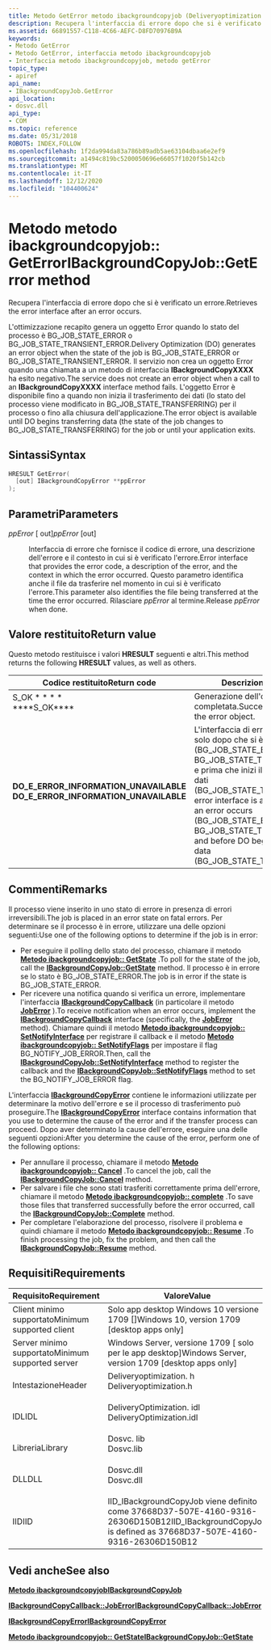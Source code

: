 ```yaml
---
title: Metodo GetError metodo ibackgroundcopyjob (Deliveryoptimization. h)
description: Recupera l'interfaccia di errore dopo che si è verificato un errore.
ms.assetid: 66891557-C118-4C66-AEFC-D8FD70976B9A
keywords:
- Metodo GetError
- Metodo GetError, interfaccia metodo ibackgroundcopyjob
- Interfaccia metodo ibackgroundcopyjob, metodo getError
topic_type:
- apiref
api_name:
- IBackgroundCopyJob.GetError
api_location:
- dosvc.dll
api_type:
- COM
ms.topic: reference
ms.date: 05/31/2018
ROBOTS: INDEX,FOLLOW
ms.openlocfilehash: 1f2da994da83a786b89adb5ae63104dbaa6e2ef9
ms.sourcegitcommit: a1494c819bc5200050696e66057f1020f5b142cb
ms.translationtype: MT
ms.contentlocale: it-IT
ms.lasthandoff: 12/12/2020
ms.locfileid: "104400624"
---
```

# <a name="ibackgroundcopyjobgeterror-method"></a><span data-ttu-id="68702-106">Metodo metodo ibackgroundcopyjob:: GetError</span><span class="sxs-lookup"><span data-stu-id="68702-106">IBackgroundCopyJob::GetError method</span></span>

<span data-ttu-id="68702-107">Recupera l'interfaccia di errore dopo che si è verificato un errore.</span><span class="sxs-lookup"><span data-stu-id="68702-107">Retrieves the error interface after an error occurs.</span></span>

<span data-ttu-id="68702-108">L'ottimizzazione recapito genera un oggetto Error quando lo stato del processo è BG_JOB_STATE_ERROR o BG_JOB_STATE_TRANSIENT_ERROR.</span><span class="sxs-lookup"><span data-stu-id="68702-108">Delivery Optimization (DO) generates an error object when the state of the job is BG_JOB_STATE_ERROR or BG_JOB_STATE_TRANSIENT_ERROR.</span></span> <span data-ttu-id="68702-109">Il servizio non crea un oggetto Error quando una chiamata a un metodo di interfaccia **IBackgroundCopyXXXX** ha esito negativo.</span><span class="sxs-lookup"><span data-stu-id="68702-109">The service does not create an error object when a call to an **IBackgroundCopyXXXX** interface method fails.</span></span> <span data-ttu-id="68702-110">L'oggetto Error è disponibile fino a quando non inizia il trasferimento dei dati (lo stato del processo viene modificato in BG_JOB_STATE_TRANSFERRING) per il processo o fino alla chiusura dell'applicazione.</span><span class="sxs-lookup"><span data-stu-id="68702-110">The error object is available until DO begins transferring data (the state of the job changes to BG_JOB_STATE_TRANSFERRING) for the job or until your application exits.</span></span>

## <a name="syntax"></a><span data-ttu-id="68702-111">Sintassi</span><span class="sxs-lookup"><span data-stu-id="68702-111">Syntax</span></span>


```C++
HRESULT GetError(
  [out] IBackgroundCopyError **ppError
);
```



## <a name="parameters"></a><span data-ttu-id="68702-112">Parametri</span><span class="sxs-lookup"><span data-stu-id="68702-112">Parameters</span></span>

<dl> <dt>

<span data-ttu-id="68702-113">*ppError* \[ out\]</span><span class="sxs-lookup"><span data-stu-id="68702-113">*ppError* \[out\]</span></span>
</dt> <dd>

<span data-ttu-id="68702-114">Interfaccia di errore che fornisce il codice di errore, una descrizione dell'errore e il contesto in cui si è verificato l'errore.</span><span class="sxs-lookup"><span data-stu-id="68702-114">Error interface that provides the error code, a description of the error, and the context in which the error occurred.</span></span> <span data-ttu-id="68702-115">Questo parametro identifica anche il file da trasferire nel momento in cui si è verificato l'errore.</span><span class="sxs-lookup"><span data-stu-id="68702-115">This parameter also identifies the file being transferred at the time the error occurred.</span></span> <span data-ttu-id="68702-116">Rilasciare *ppError* al termine.</span><span class="sxs-lookup"><span data-stu-id="68702-116">Release *ppError* when done.</span></span>

</dd> </dl>

## <a name="return-value"></a><span data-ttu-id="68702-117">Valore restituito</span><span class="sxs-lookup"><span data-stu-id="68702-117">Return value</span></span>

<span data-ttu-id="68702-118">Questo metodo restituisce i valori **HRESULT** seguenti e altri.</span><span class="sxs-lookup"><span data-stu-id="68702-118">This method returns the following **HRESULT** values, as well as others.</span></span>



| <span data-ttu-id="68702-119">Codice restituito</span><span class="sxs-lookup"><span data-stu-id="68702-119">Return code</span></span>                                                                                                           | <span data-ttu-id="68702-120">Descrizione</span><span class="sxs-lookup"><span data-stu-id="68702-120">Description</span></span>                                                                                                                                                                                               |
|-----------------------------------------------------------------------------------------------------------------------|-----------------------------------------------------------------------------------------------------------------------------------------------------------------------------------------------------------|
| <dl> <span data-ttu-id="68702-121"><dt>S_OK \* \* \* \*</dt></span><span class="sxs-lookup"><span data-stu-id="68702-121"><dt>\*\*\*\*S_OK\*\*\*\*</dt></span></span> </dl>                              | <span data-ttu-id="68702-122">Generazione dell'oggetto Error completata.</span><span class="sxs-lookup"><span data-stu-id="68702-122">Successfully generated the error object.</span></span><br/>                                                                                                                                                       |
| <dl> <span data-ttu-id="68702-123"><dt>**DO_E_ERROR_INFORMATION_UNAVAILABLE**</dt></span><span class="sxs-lookup"><span data-stu-id="68702-123"><dt>**DO_E_ERROR_INFORMATION_UNAVAILABLE**</dt></span></span> </dl> | <span data-ttu-id="68702-124">L'interfaccia di errore è disponibile solo dopo che si è verificato un errore (BG_JOB_STATE_ERROR o BG_JOB_STATE_TRANSIENT_ERROR) e prima che inizi il trasferimento dei dati (BG_JOB_STATE_TRANSFERRING).</span><span class="sxs-lookup"><span data-stu-id="68702-124">The error interface is available only after an error occurs (BG_JOB_STATE_ERROR or BG_JOB_STATE_TRANSIENT_ERROR) and before DO begins transferring data (BG_JOB_STATE_TRANSFERRING).</span></span><br/> |



 

## <a name="remarks"></a><span data-ttu-id="68702-125">Commenti</span><span class="sxs-lookup"><span data-stu-id="68702-125">Remarks</span></span>

<span data-ttu-id="68702-126">Il processo viene inserito in uno stato di errore in presenza di errori irreversibili.</span><span class="sxs-lookup"><span data-stu-id="68702-126">The job is placed in an error state on fatal errors.</span></span> <span data-ttu-id="68702-127">Per determinare se il processo è in errore, utilizzare una delle opzioni seguenti:</span><span class="sxs-lookup"><span data-stu-id="68702-127">Use one of the following options to determine if the job is in error:</span></span>

-   <span data-ttu-id="68702-128">Per eseguire il polling dello stato del processo, chiamare il metodo [**Metodo ibackgroundcopyjob:: GetState**](ibackgroundcopyjob-getstate.md) .</span><span class="sxs-lookup"><span data-stu-id="68702-128">To poll for the state of the job, call the [**IBackgroundCopyJob::GetState**](ibackgroundcopyjob-getstate.md) method.</span></span> <span data-ttu-id="68702-129">Il processo è in errore se lo stato è BG_JOB_STATE_ERROR.</span><span class="sxs-lookup"><span data-stu-id="68702-129">The job is in error if the state is BG_JOB_STATE_ERROR.</span></span>
-   <span data-ttu-id="68702-130">Per ricevere una notifica quando si verifica un errore, implementare l'interfaccia [**IBackgroundCopyCallback**](ibackgroundcopycallback.md) (in particolare il metodo [**JobError**](https://www.bing.com/search?q=**JobError**) ).</span><span class="sxs-lookup"><span data-stu-id="68702-130">To receive notification when an error occurs, implement the [**IBackgroundCopyCallback**](ibackgroundcopycallback.md) interface (specifically, the [**JobError**](https://www.bing.com/search?q=**JobError**) method).</span></span> <span data-ttu-id="68702-131">Chiamare quindi il metodo [**Metodo ibackgroundcopyjob:: SetNotifyInterface**](ibackgroundcopyjob-setnotifyinterface.md) per registrare il callback e il metodo [**Metodo ibackgroundcopyjob:: SetNotifyFlags**](ibackgroundcopyjob-setnotifyflags.md) per impostare il flag BG_NOTIFY_JOB_ERROR.</span><span class="sxs-lookup"><span data-stu-id="68702-131">Then, call the [**IBackgroundCopyJob::SetNotifyInterface**](ibackgroundcopyjob-setnotifyinterface.md) method to register the callback and the [**IBackgroundCopyJob::SetNotifyFlags**](ibackgroundcopyjob-setnotifyflags.md) method to set the BG_NOTIFY_JOB_ERROR flag.</span></span>

<span data-ttu-id="68702-132">L'interfaccia [**IBackgroundCopyError**](ibackgroundcopyerror.md) contiene le informazioni utilizzate per determinare la motivo dell'errore e se il processo di trasferimento può proseguire.</span><span class="sxs-lookup"><span data-stu-id="68702-132">The [**IBackgroundCopyError**](ibackgroundcopyerror.md) interface contains information that you use to determine the cause of the error and if the transfer process can proceed.</span></span> <span data-ttu-id="68702-133">Dopo aver determinato la cause dell'errore, eseguire una delle seguenti opzioni:</span><span class="sxs-lookup"><span data-stu-id="68702-133">After you determine the cause of the error, perform one of the following options:</span></span>

-   <span data-ttu-id="68702-134">Per annullare il processo, chiamare il metodo [**Metodo ibackgroundcopyjob:: Cancel**](ibackgroundcopyjob-cancel.md) .</span><span class="sxs-lookup"><span data-stu-id="68702-134">To cancel the job, call the [**IBackgroundCopyJob::Cancel**](ibackgroundcopyjob-cancel.md) method.</span></span>
-   <span data-ttu-id="68702-135">Per salvare i file che sono stati trasferiti correttamente prima dell'errore, chiamare il metodo [**Metodo ibackgroundcopyjob:: complete**](ibackgroundcopyjob-complete.md) .</span><span class="sxs-lookup"><span data-stu-id="68702-135">To save those files that transferred successfully before the error occurred, call the [**IBackgroundCopyJob::Complete**](ibackgroundcopyjob-complete.md) method.</span></span>
-   <span data-ttu-id="68702-136">Per completare l'elaborazione del processo, risolvere il problema e quindi chiamare il metodo [**Metodo ibackgroundcopyjob:: Resume**](ibackgroundcopyjob-resume.md) .</span><span class="sxs-lookup"><span data-stu-id="68702-136">To finish processing the job, fix the problem, and then call the [**IBackgroundCopyJob::Resume**](ibackgroundcopyjob-resume.md) method.</span></span>

## <a name="requirements"></a><span data-ttu-id="68702-137">Requisiti</span><span class="sxs-lookup"><span data-stu-id="68702-137">Requirements</span></span>



| <span data-ttu-id="68702-138">Requisito</span><span class="sxs-lookup"><span data-stu-id="68702-138">Requirement</span></span> | <span data-ttu-id="68702-139">Valore</span><span class="sxs-lookup"><span data-stu-id="68702-139">Value</span></span> |
|-------------------------------------|-----------------------------------------------------------------------------------------------------|
| <span data-ttu-id="68702-140">Client minimo supportato</span><span class="sxs-lookup"><span data-stu-id="68702-140">Minimum supported client</span></span><br/> | <span data-ttu-id="68702-141">Solo app desktop Windows 10 versione 1709 \[\]</span><span class="sxs-lookup"><span data-stu-id="68702-141">Windows 10, version 1709 \[desktop apps only\]</span></span><br/>                                           |
| <span data-ttu-id="68702-142">Server minimo supportato</span><span class="sxs-lookup"><span data-stu-id="68702-142">Minimum supported server</span></span><br/> | <span data-ttu-id="68702-143">Windows Server, versione 1709 \[ solo per le app desktop\]</span><span class="sxs-lookup"><span data-stu-id="68702-143">Windows Server, version 1709 \[desktop apps only\]</span></span><br/>                                       |
| <span data-ttu-id="68702-144">Intestazione</span><span class="sxs-lookup"><span data-stu-id="68702-144">Header</span></span><br/>                   | <dl> <span data-ttu-id="68702-145"><dt>Deliveryoptimization. h</dt></span><span class="sxs-lookup"><span data-stu-id="68702-145"><dt>Deliveryoptimization.h</dt></span></span> </dl>   |
| <span data-ttu-id="68702-146">IDL</span><span class="sxs-lookup"><span data-stu-id="68702-146">IDL</span></span><br/>                      | <dl> <span data-ttu-id="68702-147"><dt>DeliveryOptimization. idl</dt></span><span class="sxs-lookup"><span data-stu-id="68702-147"><dt>DeliveryOptimization.idl</dt></span></span> </dl> |
| <span data-ttu-id="68702-148">Libreria</span><span class="sxs-lookup"><span data-stu-id="68702-148">Library</span></span><br/>                  | <dl> <span data-ttu-id="68702-149"><dt>Dosvc. lib</dt></span><span class="sxs-lookup"><span data-stu-id="68702-149"><dt>Dosvc.lib</dt></span></span> </dl>                |
| <span data-ttu-id="68702-150">DLL</span><span class="sxs-lookup"><span data-stu-id="68702-150">DLL</span></span><br/>                      | <dl> <span data-ttu-id="68702-151"><dt>Dosvc.dll</dt></span><span class="sxs-lookup"><span data-stu-id="68702-151"><dt>Dosvc.dll</dt></span></span> </dl>                |
| <span data-ttu-id="68702-152">IID</span><span class="sxs-lookup"><span data-stu-id="68702-152">IID</span></span><br/>                      | <span data-ttu-id="68702-153">IID_IBackgroundCopyJob viene definito come 37668D37-507E-4160-9316-26306D150B12</span><span class="sxs-lookup"><span data-stu-id="68702-153">IID_IBackgroundCopyJob is defined as 37668D37-507E-4160-9316-26306D150B12</span></span><br/>               |



## <a name="see-also"></a><span data-ttu-id="68702-154">Vedi anche</span><span class="sxs-lookup"><span data-stu-id="68702-154">See also</span></span>

<dl> <dt>

[<span data-ttu-id="68702-155">**Metodo ibackgroundcopyjob**</span><span class="sxs-lookup"><span data-stu-id="68702-155">**IBackgroundCopyJob**</span></span>](ibackgroundcopyjob-.md)
</dt> <dt>

[<span data-ttu-id="68702-156">**IBackgroundCopyCallback::JobError**</span><span class="sxs-lookup"><span data-stu-id="68702-156">**IBackgroundCopyCallback::JobError**</span></span>](ibackgroundcopycallback-joberror-method.md)
</dt> <dt>

[<span data-ttu-id="68702-157">**IBackgroundCopyError**</span><span class="sxs-lookup"><span data-stu-id="68702-157">**IBackgroundCopyError**</span></span>](ibackgroundcopyerror.md)
</dt> <dt>

[<span data-ttu-id="68702-158">**Metodo ibackgroundcopyjob:: GetState**</span><span class="sxs-lookup"><span data-stu-id="68702-158">**IBackgroundCopyJob::GetState**</span></span>](ibackgroundcopyjob-getstate.md)
</dt> </dl>

 

 





